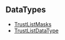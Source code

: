 <!-- index -->
## DataTypes
* [TrustListMasks](TrustListMasks/readme.md)
* [TrustListDataType](TrustListDataType/readme.md)
